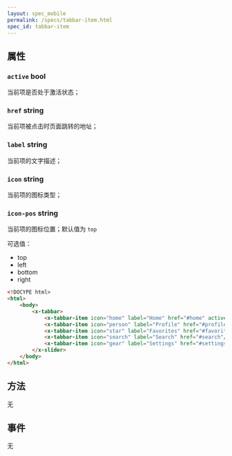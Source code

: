 ```yaml
---
layout: spec_mobile
permalink: /specs/tabbar-item.html
spec_id: tabbar-item
---
```


## 属性

### `active` **bool**

当前项是否处于激活状态；

### `href` **string**

当前项被点击时页面跳转的地址；

### `label` **string**

当前项的文字描述；

### `icon` **string**

当前项的图标类型；

### `icon-pos` **string**

当前项的图标位置；默认值为 `top`

可选值：

 * top
 * left
 * bottom
 * right

```html
<!DOCYPE html>
<html>
    <body>
        <x-tabbar>
            <x-tabbar-item icon="home" label="Home" href="#home" active/>
            <x-tabbar-item icon="person" label="Profile" href="#profile"/>
            <x-tabbar-item icon="star" label="Favorites" href="#favorites"/>
            <x-tabbar-item icon="search" label="Search" href="#search"/>
            <x-tabbar-item icon="gear" label="Settings" href="#settings"/>
        </x-slider>
    </body>
</html>
```

## 方法

无

## 事件

无